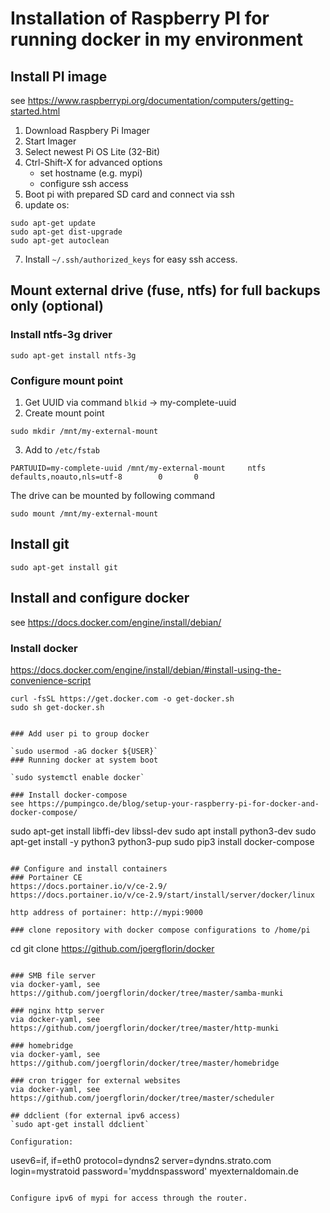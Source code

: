 # Installation of Raspberry PI for running docker in my environment
 
## Install PI image
 
see https://www.raspberrypi.org/documentation/computers/getting-started.html
 
1. Download Raspbery Pi Imager
2. Start Imager
3. Select newest Pi OS Lite (32-Bit)
4. Ctrl-Shift-X for advanced options
   - set hostname (e.g. mypi)
   - configure ssh access
5. Boot pi with prepared SD card and connect via ssh
6. update os:

```
sudo apt-get update
sudo apt-get dist-upgrade
sudo apt-get autoclean
```
7. Install `~/.ssh/authorized_keys` for easy ssh access.

## Mount external drive (fuse, ntfs) for full backups only (optional)

### Install ntfs-3g driver

`sudo apt-get install ntfs-3g`

### Configure mount point

1. Get UUID via command `blkid` -> my-complete-uuid
2. Create mount point

`sudo mkdir /mnt/my-external-mount`

3. Add to `/etc/fstab`

`PARTUUID=my-complete-uuid /mnt/my-external-mount     ntfs    defaults,noauto,nls=utf-8        0       0`

The drive can be mounted by following command

`sudo mount /mnt/my-external-mount`

## Install git

`sudo apt-get install git`

## Install and configure docker
see https://docs.docker.com/engine/install/debian/

### Install docker
https://docs.docker.com/engine/install/debian/#install-using-the-convenience-script

```
curl -fsSL https://get.docker.com -o get-docker.sh
sudo sh get-docker.sh


### Add user pi to group docker

`sudo usermod -aG docker ${USER}`
### Running docker at system boot

`sudo systemctl enable docker`

### Install docker-compose
see https://pumpingco.de/blog/setup-your-raspberry-pi-for-docker-and-docker-compose/

```
sudo apt-get install libffi-dev libssl-dev
sudo apt install python3-dev
sudo apt-get install -y python3 python3-pup
sudo pip3 install docker-compose
```

## Configure and install containers
### Portainer CE
https://docs.portainer.io/v/ce-2.9/
https://docs.portainer.io/v/ce-2.9/start/install/server/docker/linux

http address of portainer: http://mypi:9000

### clone repository with docker compose configurations to /home/pi

```
cd
git clone https://github.com/joergflorin/docker
```

### SMB file server
via docker-yaml, see https://github.com/joergflorin/docker/tree/master/samba-munki

### nginx http server
via docker-yaml, see https://github.com/joergflorin/docker/tree/master/http-munki

### homebridge
via docker-yaml, see https://github.com/joergflorin/docker/tree/master/homebridge

### cron trigger for external websites
via docker-yaml, see https://github.com/joergflorin/docker/tree/master/scheduler

## ddclient (for external ipv6 access)
`sudo apt-get install ddclient`

Configuration:
```
usev6=if, if=eth0
protocol=dyndns2
server=dyndns.strato.com
login=mystratoid
password='myddnspassword'
myexternaldomain.de
```

Configure ipv6 of mypi for access through the router.
